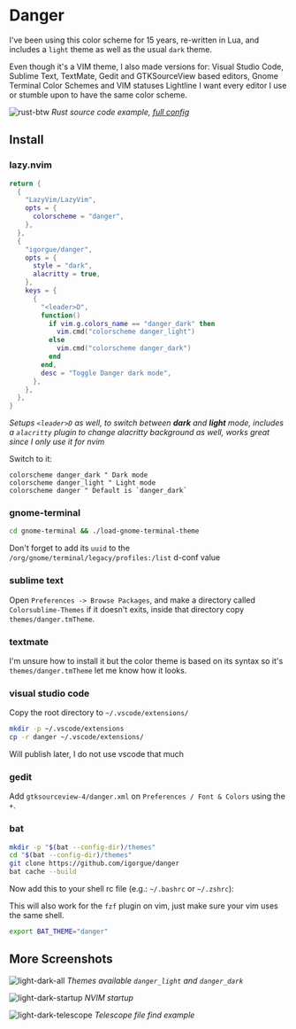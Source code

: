 # Danger

I've been using this color scheme for 15 years, re-written in Lua, and includes a `light` theme as well as the usual `dark` theme.

Even though it's a VIM theme, I also made versions for: Visual Studio Code, Sublime Text, TextMate, Gedit and GTKSourceView based editors, Gnome Terminal Color Schemes and VIM statuses Lightline I want every editor I use or stumble upon to have the same color scheme.

![rust-btw](https://user-images.githubusercontent.com/7014/219985121-092a8c37-f6bb-4e1d-9104-342277d45ff8.png)
*Rust source code example, [full config](https://github.com/igorgue/dotnvim)*

## Install

### lazy.nvim

```lua
return {
  {
    "LazyVim/LazyVim",
    opts = {
      colorscheme = "danger",
    },
  },
  {
    "igorgue/danger",
    opts = {
      style = "dark",
      alacritty = true,
    },
    keys = {
      {
        "<leader>D",
        function()
          if vim.g.colors_name == "danger_dark" then
            vim.cmd("colorscheme danger_light")
          else
            vim.cmd("colorscheme danger_dark")
          end
        end,
        desc = "Toggle Danger dark mode",
      },
    },
  },
}
```
*Setups `<leader>D` as well, to switch between **dark** and **light** mode, includes a `alacritty` plugin to change alacritty background as well, works great since I only use it for nvim*

Switch to it:

```viml
colorscheme danger_dark " Dark mode
colorscheme danger_light " Light mode
colorscheme danger " Default is `danger_dark`
```

### gnome-terminal

```sh
cd gnome-terminal && ./load-gnome-terminal-theme
```

Don't forget to add its `uuid` to the `/org/gnome/terminal/legacy/profiles:/list` d-conf value

### sublime text

Open `Preferences -> Browse Packages`, and make a directory called `Colorsublime-Themes` if it doesn't exits, inside that directory copy `themes/danger.tmTheme`.

### textmate

I'm unsure how to install it but the color theme is based on its syntax so it's `themes/danger.tmTheme` let me know how it looks.

### visual studio code

Copy the root directory to `~/.vscode/extensions/`

```sh
mkdir -p ~/.vscode/extensions
cp -r danger ~/.vscode/extensions/
```

Will publish later, I do not use vscode that much

### gedit

Add `gtksourceview-4/danger.xml` on `Preferences / Font & Colors` using the `+`.

### bat

```sh
mkdir -p "$(bat --config-dir)/themes"
cd "$(bat --config-dir)/themes"
git clone https://github.com/igorgue/danger
bat cache --build
```

Now add this to your shell rc file (e.g.: `~/.bashrc` or `~/.zshrc`):

This will also work for the `fzf` plugin on vim, just make sure your vim uses the same shell.

```sh
export BAT_THEME="danger"
```

## More Screenshots

![light-dark-all](https://user-images.githubusercontent.com/7014/219985118-d756230a-5687-4d60-aa33-c48673c62b03.png)
*Themes available `danger_light` and `danger_dark`*

![light-dark-startup](https://user-images.githubusercontent.com/7014/219985119-1aa4bda6-0567-4222-866e-4e6e401db764.png)
*NVIM startup*

![light-dark-telescope](https://user-images.githubusercontent.com/7014/219985120-670c8078-12db-4024-b2e1-5ec2ad113d55.png)
*Telescope file find example*
